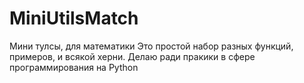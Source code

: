 # MiniUtilsMatch
Мини тулсы, для математики
Это простой набор разных функций, примеров, и всякой херни.
Делаю ради пракики в сфере программирования на Python
